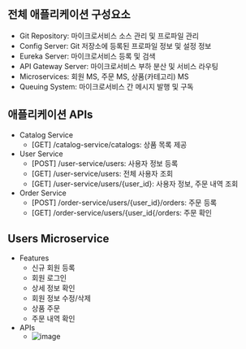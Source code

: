 ## 전체 애플리케이션 구성요소
  - Git Repository: 마이크로서비스 소스 관리 및 프로파일 관리
  - Config Server: Git 저장소에 등록된 프로파일 정보 및 설정 정보
  - Eureka Server: 마이크로서비스 등록 및 검색
  - API Gateway Server: 마이크로서비스 부하 분산 및 서비스 라우팅
  - Microservices: 회원 MS, 주문 MS, 상품(카테고리) MS
  - Queuing System: 마이크로서비스 간 메시지 발행 및 구독 

## 애플리케이션 APIs
  - Catalog Service
    - [GET] /catalog-service/catalogs: 상품 목록 제공 
  - User Service 
    - [POST] /user-service/users: 사용자 정보 등록
    - [GET] /user-service/users: 전체 사용자 조회
    - [GET] /user-service/users/{user_id}: 사용자 정보, 주문 내역 조회
  - Order Service
    - [POST] /order-service/users/{user_id}/orders: 주문 등록
    - [GET] /order-service/users/{user_id{/orders: 주문 확인 

## Users Microservice
  - Features
    - 신규 회원 등록
    - 회원 로그인
    - 상세 정보 확인
    - 회원 정보 수정/삭제
    - 상품 주문
    - 주문 내역 확인
  - APIs
    - ![image](https://user-images.githubusercontent.com/61530368/179003681-2baad6f8-ff43-4ce0-b1c1-e90ee6ffdc50.png)
  
